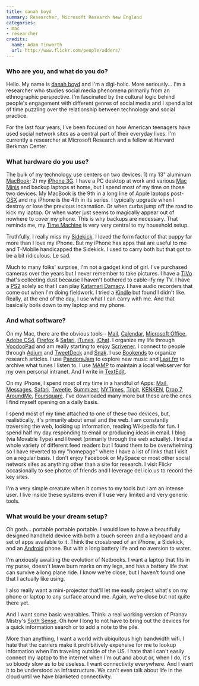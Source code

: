 ```yaml
---
title: danah boyd
summary: Researcher, Microsoft Research New England
categories:
- mac
- researcher
credits:
  name: Adam Tinworth
  url: http://www.flickr.com/people/adders/
---
```


### Who are you, and what do you do?

Hello. My name is [danah boyd](http://danah.org/ "Danah's website.") and I'm a digi-holic. More seriously... I'm a researcher who studies social media phenomena primarily from an ethnographic perspective. I'm fascinated by the cultural logic behind people's engagement with different genres of social media and I spend a lot of time puzzling over the relationship between technology and social practice.

For the last four years, I've been focused on how American teenagers have used social network sites as a central part of their everyday lives. I'm currently a researcher at Microsoft Research and a fellow at Harvard Berkman Center.

### What hardware do you use?

The bulk of my technology use centers on two devices: 1) my 13" aluminum [MacBook][]; 2) my [iPhone 3G][iphone-3g]. I have a PC desktop at work and various [Mac Minis][mac-mini] and backup laptops at home, but I spend most of my time on those two devices. My MacBook is the 9th in a long line of Apple laptops post-[OSX][macos] and my iPhone is the 4th in its series. I typically upgrade when I destroy or lose the previous incarnation. Or when curbs jump off the road to kick my laptop. Or when water just seems to magically appear out of nowhere to cover my phone. This is why backups are necessary. That reminds me, my [Time Machine][time-machine] is very very central to my household setup.

Truthfully, I really miss my [Sidekick][]. I loved the form factor of that puppy far more than I love my iPhone. But my iPhone has apps that are useful to me and T-Mobile handicapped the Sidekick. I used to carry both but that got to be a bit ridiculous. Le sad.

Much to many folks' surprise, I'm not a gadget kind of girl. I've purchased cameras over the years but I never remember to take pictures. I have a [TiVo][] that's collecting dust because I haven't bothered to cable-ify my TV. I have a [PS2][ps2] solely so that I can play [Katamari Damacy][katamari-damacy]. I have audio recorders that come out when I'm doing fieldwork. I tried a [Kindle][] but found I didn't like. Really, at the end of the day, I use what I can carry with me. And that basically boils down to my laptop and my phone.

### And what software?

On my Mac, there are the obvious tools - [Mail][mail], [Calendar][ical], [Microsoft Office][office], [Adobe CS4][creative-suite], [Firefox][] & [Safari][], [iTunes][], [iChat][]. I organize my life through [VoodooPad][] and am really starting to enjoy [Scrivener][]. I connect to people through [Adium][] and [TweetDeck][] and [Snak][]. I use [Bookends][] to organize research articles. I use [PandoraJam][] to explore new music and [Last.fm][] to archive what tunes I listen to. I use [MAMP][] to maintain a local webserver for my own personal intranet. And I write in [TextEdit][].

On my iPhone, I spend most of my time in a handful of Apps: [Mail][mail-ios], [Messages][messages-ios], [Safari][safari-ios], [Tweetie][tweetie-ios], [Summizer][summizer-ios], [NYTimes][nytimes-ios], [Tripit][tripit-ios], [KENKEN][kenken-ios], [Drop 7][drop7-ios], [AroundMe][aroundme-ios], [Foursquare][foursquare-ios]. I've downloaded many more but these are the ones I find myself opening on a daily basis.

I spend most of my time attached to one of these two devices, but, realistically, it's primarily about email and the web. I am constantly traversing the web, looking up information, reading Wikipedia for fun. I spend half my day responding to email or producing ideas in email. I blog (via Movable Type) and I tweet (primarily through the web actually). I tried a whole variety of different feed readers but I found them to be overwhelming so I have reverted to my "homepage" where I have a list of links that I visit on a regular basis. I don't enjoy Facebook or MySpace or most other social network sites as anything other than a site for research. I visit Flickr occasionally to see photos of friends and I leverage del.icio.us to record the key sites.

I'm a very simple creature when it comes to my tools but I am an intense user. I live inside these systems even if I use very limited and very generic tools.

### What would be your dream setup?

Oh gosh... portable portable portable. I would love to have a beautifully designed handheld device with both a touch screen and a keyboard and a set of apps available to it. Think the crossbreed of an iPhone, a Sidekick, and an [Android][] phone. But with a long battery life and no aversion to water.

I'm anxiously awaiting the evolution of Netbooks. I want a laptop that fits in my purse, doesn't leave burn marks on my legs, and has a battery life that can survive a long plane ride. I know we're close, but I haven't found one that I actually like using.

I also really want a mini-projector that'll let me easily project what's on my phone or laptop to any surface around me. Again, we're close but not quite there yet.

And I want some basic wearables. Think: a real working version of Pranav Mistry's [Sixth Sense](http://www.pranavmistry.com/projects/sixthsense/ "A 'wearable gesture interface'."). Oh how I long to not have to bring out the devices for a quick information search or to add a note to the pile.

More than anything, I want a world with ubiquitous high bandwidth wifi. I hate that the carriers make it prohibitively expensive for me to lookup information when I'm traveling outside of the US. I hate that I can't easily connect my laptop to the internet when I'm out and about or, when I do, it's so bloody slow as to be useless. I want connectivity everywhere. And I want it to be understood as infrastructure. We can't even talk about life in the cloud until we have blanketed connectivity.

[iphone-3g]: https://en.wikipedia.org/wiki/IPhone_3G "A smartphone."
[kindle]: https://www.amazon.com/Kindle-Ereader-ebook-reader/dp/B007HCCNJU "A digital book reader."
[mac-mini]: https://www.apple.com/mac-mini/ "A small desktop computer."
[macbook]: https://en.wikipedia.org/wiki/MacBook "A laptop."
[ps2]: https://en.wikipedia.org/wiki/PS_2 "A gaming console."
[sidekick]: http://www.sidekick.com/ "A line of smartphones."
[tivo]: http://www.tivo.com/ "A digital TV recording system."
[adium]: https://en.wikipedia.org/wiki/Adium "A multi-protocol chat application for the Mac."
[android]: https://developers.google.com/android/?csw=1 "A mobile phone platform."
[aroundme-ios]: http://www.aroundmeapp.com/ "An iPhone app to give you information on your current surroundings."
[bookends]: https://www.sonnysoftware.com/bookends/bookends.html "A reference manager for the Mac."
[creative-suite]: https://www.adobe.com/creativecloud.html "A collection of design tools."
[drop7-ios]: https://itunes.apple.com/us/app/drop7-by-zynga/id425245634 "An addictive puzzle game for the iPhone."
[firefox]: https://www.mozilla.org/en-US/firefox/new/ "A cross-platform open-source web browser."
[foursquare-ios]: https://itunes.apple.com/us/app/foursquare/id306934924 "An iPhone client for the social location game."
[ical]: https://en.wikipedia.org/wiki/Calendar_(Apple) "The calendar software included with macOS."
[ichat]: https://en.wikipedia.org/wiki/IChat "An AIM/Jabber client included with Mac OS X."
[itunes]: https://www.apple.com/itunes/ "A jukebox application and online store."
[katamari-damacy]: https://katamaridamacy.jp/ "A third-person puzzle adventure game."
[kenken-ios]: https://itunes.apple.com/us/app/kenken-premium-edition/id485694706 "A number-based puzzle game for the iPhone."
[last.fm]: https://www.last.fm/ "An online radio/tool for tracking your listening habits."
[macos]: https://en.wikipedia.org/wiki/MacOS "An operating system for Mac hardware."
[mail-ios]: https://www.apple.com/ios/ios-10/ "A mail client included with iOS."
[mail]: https://en.wikipedia.org/wiki/Mail_(application) "The default Mac OS X mail client."
[mamp]: https://www.mamp.info/en/ "A one-click Mac solution for Apache, MySQL, PHP."
[messages-ios]: https://support.apple.com/explore/messages "A messaging app."
[nytimes-ios]: https://itunes.apple.com/us/app/nytimes/id284862083 "An iPhone app to grab the latest news from the newspaper."
[office]: https://products.office.com/en-us/home "An office productivity suite."
[pandorajam]: http://osx.iusethis.com/app/pandorajam "Mac software for recording, tagging and sharing music from Pandora."
[safari-ios]: https://en.wikipedia.org/wiki/Safari_(web_browser)#iOS-specific_features "A web browser included with iOS."
[safari]: https://www.apple.com/safari/ "A fast web browser."
[scrivener]: http://literatureandlatte.com/scrivener.php "A Mac text editor aimed at writers."
[snak]: http://www.snak.com/ "An IRC client for the Mac."
[summizer-ios]: https://itunes.apple.com/us/app/summizer-realtime-search-for/id376197635 "A Twitter search/trend app for the iPhone."
[textedit]: https://support.apple.com/en-us/HT2523 "A text editor included with Mac OS X."
[time-machine]: https://en.wikipedia.org/wiki/Time_Machine_(Mac_OS) "Backup software for the masses, included with Mac OS X 10.5."
[tripit-ios]: https://www.tripit.com/uhp/mobile "An iPhone client for the trip sharing service."
[tweetdeck]: https://about.twitter.com/products/tweetdeck "A multi-column Twitter client."
[tweetie-ios]: https://en.wikipedia.org/wiki/Tweetie "A Twitter client."
[voodoopad]: https://plausible.coop/voodoopad/ "Personal wiki software for the Mac."
